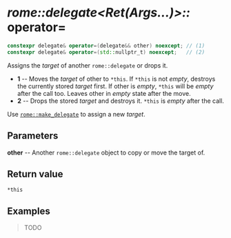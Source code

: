 # _rome::delegate<Ret(Args...)>::_ **operator=**

```cpp
constexpr delegate& operator=(delegate&& other) noexcept; // (1)
constexpr delegate& operator=(std::nullptr_t) noexcept;   // (2)
```

Assigns the _target_ of another `rome::delegate` or drops it.

- **1** -- Moves the _target_ of other to `*this`. If `*this` is not _empty_, destroys the currently stored _target_ first. If other is _empty_, `*this` will be _empty_ after the call too. Leaves other in _empty_ state after the move.
- **2** -- Drops the stored _target_ and destroys it. `*this` is _empty_ after the call.

Use [`rome::make_delegate`](../delegate/make_delegate.md) to assign a new _target_.

## Parameters

**other** -- Another `rome::delegate` object to copy or move the target of.

## Return value

`*this`

## Examples

> TODO
